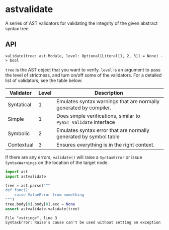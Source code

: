# astvalidate

A series of AST validators for validating the integrity of the given abstract syntax tree.

## API

`validate(tree: ast.Module, level: Optional[Literal[1, 2, 3]] = None) -> bool`

`tree` is the AST object that you want to verify. `level` is an argument to pass the
level of strictness, and turn on/off some of the validators. For a detailed list of validators,
see the table below:

| Validator  | Level | Description                                                       |
| ---------- | ----- | ----------------------------------------------------------------- |
| Syntatical | 1     | Emulates syntax warnings that are normally generated by compiler. |
| Simple     | 1     | Does simple verifications, similar to `PyAST_Validate` interface  |
| Symbolic   | 2     | Emulates syntax error that are normally generated by symbol table |
| Contextual | 3     | Ensures everything is in the right context.                       |

If there are any errors, `validate()` will raise a `SyntaxError` or issue `SyntaxWarnings`
on the location of the target node.

```py
import ast
import astvalidate

tree = ast.parse("""
def func():
    raise ValueError from something
""")
tree.body[0].body[0].exc = None
assert astvalidate.validate(tree)
```

```
File "<string>", line 3
SyntaxError: Raise's cause can't be used without setting an exception
```

